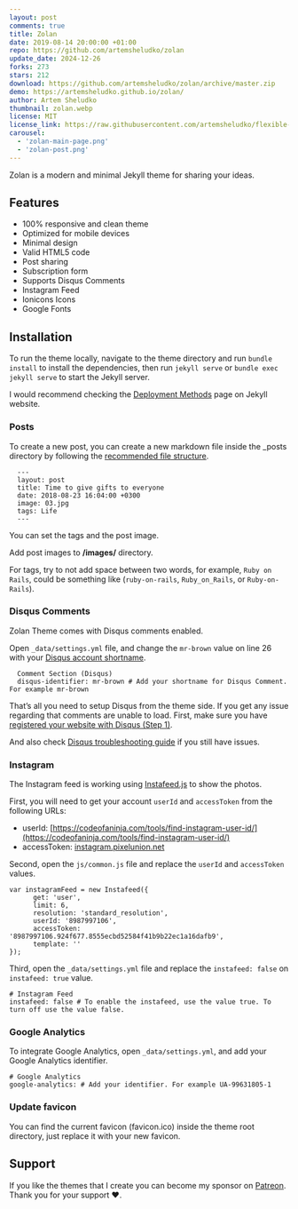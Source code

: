 ```yaml
---
layout: post
comments: true
title: Zolan
date: 2019-08-14 20:00:00 +01:00
repo: https://github.com/artemsheludko/zolan
update_date: 2024-12-26
forks: 273
stars: 212
download: https://github.com/artemsheludko/zolan/archive/master.zip
demo: https://artemsheludko.github.io/zolan/
author: Artem Sheludko
thumbnail: zolan.webp
license: MIT
license_link: https://raw.githubusercontent.com/artemsheludko/flexible-jekyll/refs/heads/master/LICENSE
carousel:
  - 'zolan-main-page.png'
  - 'zolan-post.png'
---
```


Zolan is a modern and minimal Jekyll theme for sharing your ideas.

## Features

* 100% responsive and clean theme
* Optimized for mobile devices
* Minimal design
* Valid HTML5 code
* Post sharing
* Subscription form
* Supports Disqus Comments
* Instagram Feed
* Ionicons Icons
* Google Fonts

## Installation

To run the theme locally, navigate to the theme directory and run `bundle install` to install the dependencies, then run `jekyll serve` or `bundle exec jekyll serve` to start the Jekyll server.

I would recommend checking the [Deployment Methods](https://jekyllrb.com/docs/deployment-methods/) page on Jekyll website.

### Posts

To create a new post, you can create a new markdown file inside the \_posts directory by following the [recommended file structure](https://jekyllrb.com/docs/posts/#creating-post-files).

      ---
      layout: post
      title: Time to give gifts to everyone
      date: 2018-08-23 16:04:00 +0300
      image: 03.jpg
      tags: Life
      ---

You can set the tags and the post image.

Add post images to **/images/** directory.

For tags, try to not add space between two words, for example, `Ruby on Rails`, could be something like (`ruby-on-rails`, `Ruby_on_Rails`, or `Ruby-on-Rails`).

### Disqus Comments

Zolan Theme comes with Disqus comments enabled.

Open `_data/settings.yml` file, and change the `mr-brown` value on line 26 with your [Disqus account shortname](https://help.disqus.com/customer/portal/articles/466208).

      Comment Section (Disqus)
      disqus-identifier: mr-brown # Add your shortname for Disqus Comment. For example mr-brown

That’s all you need to setup Disqus from the theme side. If you get any issue regarding that comments are unable to load. First, make sure you have [registered your website with Disqus (Step 1)](https://help.disqus.com/customer/portal/articles/466182-publisher-quick-start-guide).

And also check [Disqus troubleshooting guide](https://help.disqus.com/customer/portal/articles/472007-i-m-receiving-the-message-%22we-were-unable-to-load-disqus-%22) if you still have issues.

### Instagram

The Instagram feed is working using [Instafeed.js](https://instafeedjs.com/) to show the photos.

First, you will need to get your account `userId` and `accessToken` from the following URLs:

* userId: [https://codeofaninja.com/tools/find-instagram-user-id/](https://codeofaninja.com/tools/find-instagram-user-id/)
* accessToken: [instagram.pixelunion.net](https://instagram.pixelunion.net/)

Second, open the `js/common.js` file and replace the `userId` and `accessToken` values.

    var instagramFeed = new Instafeed({
          get: 'user',
          limit: 6,
          resolution: 'standard_resolution',
          userId: '8987997106',
          accessToken: '8987997106.924f677.8555ecbd52584f41b9b22ec1a16dafb9',
          template: ''
    });

Third, open the `_data/settings.yml` file and replace the `instafeed: false` on `instafeed: true` value.

    # Instagram Feed
    instafeed: false # To enable the instafeed, use the value true. To turn off use the value false.

### Google Analytics

To integrate Google Analytics, open `_data/settings.yml`, and add your Google Analytics identifier.

    # Google Analytics
    google-analytics: # Add your identifier. For example UA-99631805-1

### Update favicon

You can find the current favicon (favicon.ico) inside the theme root directory, just replace it with your new favicon.

## Support

If you like the themes that I create you can become my sponsor on [Patreon](https://www.patreon.com/artemsheludko).
Thank you for your support ❤️.
